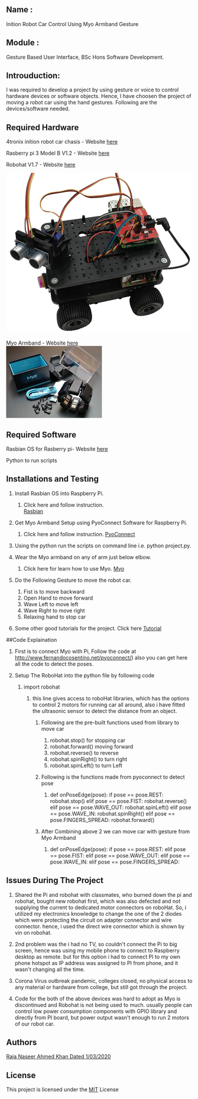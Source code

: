 
## Name	: 
Inition Robot Car Control Using Myo Armband Gesture
## Module	: 
Gesture Based User Interface, BSc Hons Software Development.

## Introuduction: 
I was required to develop a project by using gesture or voice to control hardware devices or software objects. Hence, I have choosen the project of moving a robot car using the hand gestures. Following are the devices/software needed.


## Required Hardware

4tronix inition robot car chasis -  Website [here](https://4tronix.co.uk/blog/?p=169)

Rasberry pi 3 Model B V1.2 - Website [here](https://www.raspberrypi.org/products/raspberry-pi-3-model-b/)       

Robohat V1.7 - Website [here](https://shop.4tronix.co.uk/products/robohat)       

![alt tag](https://github.com/g00351263/RobotCar_Myo_Pi3/blob/master/initio.jpg)

Myo Armband - Website [here](https://www.myo.com/)    
![alt tag](https://github.com/g00351263/RobotCar_Myo_Pi3/blob/master/myo.jpg)

## Required Software

Rasbian OS for Rasberry pi- Website [here](https://www.raspberrypi.org/downloads/raspbian/)

Python to run scripts

## Installations and Testing

1. Install Rasbian OS into Raspberry Pi.
	1. Click here and follow instruction.		
[Rasbian](https://www.youtube.com/watch?v=RQ6JvnXwDCM)

2. Get Myo Armband Setup using PyoConnect Software for Raspberry Pi.
	1. Click here and follow instruction.
[PyoConnect](http://www.fernandocosentino.net/pyoconnect/)

		
3. Using the python run the scripts on command line i.e. python project.py.

4. Wear the Myo armband on any of arm just below elbow.
	1. Click here for learn how to use Myo.
[Myo](https://support.getmyo.com/hc/en-us/articles/201169525-How-to-wear-the-Myo-armband)

		
5. Do the Following Gesture to move the robot car.

	1. Fist is to move backward
	2. Open Hand to move forward
	3. Wave Left to move left
	4. Wave Right to move right
	5. Relaxing hand to stop car

6. Some other good tutorials for the project. Click here
[Tutorial](https://www.hackster.io/brink-io/rover-controlled-using-myo-armband-and-raspberry-pi-3-c09379)

##Code Explaination

1. First is to connect Myo with Pi, Follow the code at http://www.fernandocosentino.net/pyoconnect/) also you can get here all the code to detect the poses.

2. Setup The RoboHat into the python file by following code
	1.	import robohat 
		1. this line gives access to roboHat libraries, which has the options to control 2 motors for running car all around, also i have fitted the ultrasonic sensor to detect the distance from an object.
		
			1.	Following are the pre-built functions used from library to move car
			
				1. robohat.stop() for stopping car
				2. robohat.forward() moving forward
				3. robohat.reverse() to reverse
				3. robohat.spinRight() to turn right
				4. robohat.spinLeft() to turn Left
			
			2. Following is the functions made from pyoconnect to detect pose
				
				1. def onPoseEdge(pose):
					if pose == pose.REST:
					robohat.stop()
					elif pose == pose.FIST:
					robohat.reverse()
					elif pose == pose.WAVE_OUT:
					robohat.spinLeft()
					elif pose == pose.WAVE_IN:
					robohat.spinRight()
					elif pose == pose.FINGERS_SPREAD:
					robohat.forward()
			
			3. After Combining above 2 we can move car with gesture from Myo Armband
				
				1. def onPoseEdge(pose):
					if pose == pose.REST:
					elif pose == pose.FIST:
					elif pose == pose.WAVE_OUT:
					elif pose == pose.WAVE_IN:
					elif pose == pose.FINGERS_SPREAD:


## Issues During The Project
1. Shared the Pi and robohat with classmates, who burned down the pi and robohat, bought new robohat first, which was also defected and not supplying the current to dedicated motor connectors on roboHat. So, i utilized my electronics knowledge to change the one of the 2 diodes which were protecting the circuit on adapter connector and wire connector. hence, i used the direct wire connector which is shown by vin on robohat.

2. 2nd problem was the i had no TV, so couldn't connect the Pi to big screen, hence was using my mobile phone to connect to Raspberry desktop as remote. but for this option i had to connect PI to my own phone hotspot as IP address was assigned to PI from phone, and it wasn't changing all the time.

3. Corona Virus outbreak pandemic, colleges closed, no physical access to any material or hardware from college, but still got through the project.

4. Code for the both of the above devices was hard to adopt as Myo is discontinued and Robohat is not being used to much. usually people can control low power consumption components with GPIO library and directly from PI board, but power output wasn't enough to run 2 motors of our robot car.
					
## Authors

[Raja Naseer Ahmed Khan Dated 1/03/2020](https://github.com/g00351263/RobotCar_Myo_Pi3)            

## License

This project is licensed under the [MIT](https://github.com/g00351263/RobotCar_Myo_Pi3/blob/master/LICENSE) License 
        